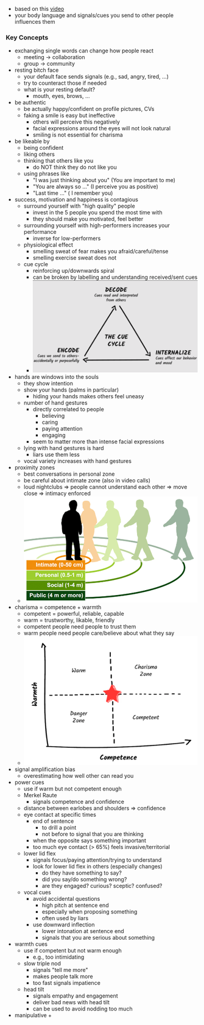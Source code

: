 + based on this [video](https://youtu.be/VHUrdELKjDw?si=hzV8YfWOY4IT8XHQ)
+ your body language and signals/cues you send to other people influences them

### Key Concepts
+ exchanging single words can change how people react
	+ meeting -> collaboration
	+ group -> community
+ resting bitch face
	+ your default face sends signals (e.g., sad, angry, tired, ...)
	+ try to counteract those if needed
	+ what is your resting default?
		+ mouth, eyes, brows, ...
+ be authentic
	+ be actually happy/confident on profile pictures, CVs
	+ faking a smile is easy but ineffective
		+ others will perceive this negatively
		+ facial expressions around the eyes will not look natural
		+ smiling is not essential for charisma 
+ be likeable by
	+ being  confident
	+ liking others
	+ thinking that others like you
		+ do NOT think they do not like you
	+ using phrases like 
		+ "I was just thinking about you" (You are important to me)
		+ "You are always so ..." (I perceive you as positive)
		+ "Last time ..." ( I remember you)
+ success, motivation and happiness is contagious
	+ surround yourself with "high quality" people
		+ invest in the 5 people you spend the most time with
		+ they should make you motivated, feel better
	+ surrounding yourself with high-performers increases your performance
		+ inverse for low-performers
	+ physiological effect
		+ smelling sweat of fear makes you afraid/careful/tense
		+ smelling exercise sweat does not
	+ cue cycle
		+ reinforcing up/downwards spiral
		+ can be broken by labelling and understanding received/sent cues
		+ ![](../z_images/Pasted%20image%2020250526175613.png)
+ hands are windows into the souls
	+ they show intention
	+ show your hands (palms in particular)
		+ hiding your hands makes others feel uneasy
	+ number of hand gestures 
		+ directly correlated to people
			+ believing
			+ caring
			+ paying attention
			+ engaging
		+ seem to matter more than intense facial expressions
	+ lying with hand gestures is hard
		+ liars use them less
	+ vocal variety increases with hand gestures
+ proximity zones
	+ best conversations in personal zone
	+ be careful about intimate zone (also in video calls)
	+ loud nightclubs => people cannot understand each other => move close => intimacy enforced
	+ ![](../z_images/Pasted%20image%2020250531102432.png)
+ charisma = competence + warmth
	+ competent = powerful, reliable, capable
	+ warm = trustworthy, likable, friendly
	+ competent people need people to trust them
	+ warm people need people care/believe about what they say
	+ ![](../z_images/Pasted%20image%2020250531103401.png)
+ signal amplification bias
	+ overestimating how well other can read you
+ power cues
	+ use if warm but not competent enough
	+ Merkel Raute
		+ signals competence and confidence
	+ distance between earlobes and shoulders => confidence
	+ eye contact at specific times 
		+ end of sentence 
			+ to drill a point
			+ not before to signal that you are thinking 
		+ when the opposite says something important
		+ too much eye contact (> 65%) feels invasive/territorial
	+ lower lid flex
		+ signals focus/paying attention/trying to understand
		+ look for lower lid flex in others (especially changes)
			+ do they have something to say?
			+ did you say/do something wrong?
			+ are they engaged? curious? sceptic? confused?
	+ vocal cues
		+ avoid accidental questions
			+ high pitch at sentence end
			+ especially when proposing something
			+ often used by liars
		+ use downward inflection
			+ lower intonation at sentence end
			+ signals that you are serious about something
+ warmth cues
	+ use if competent but not warm enough
		+ e.g., too intimidating
	+ slow triple nod
		+ signals "tell me more"
		+ makes people talk more
		+ too fast signals impatience
	+ head tilt
		+ signals empathy and engagement
		+ deliver bad news with head tilt
		+ can be used to avoid nodding too much
+ manipulative
	+ 

	
